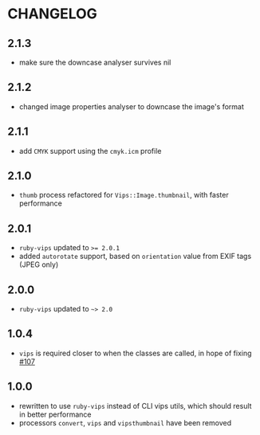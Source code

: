 # CHANGELOG

## 2.1.3

* make sure the downcase analyser survives nil

## 2.1.2

* changed image properties analyser to downcase the image's format

## 2.1.1

* add `CMYK` support using the `cmyk.icm` profile

## 2.1.0

* `thumb` process refactored for `Vips::Image.thumbnail`, with faster performance

## 2.0.1

* `ruby-vips` updated to `>= 2.0.1`
* added `autorotate` support, based on `orientation` value from EXIF tags (JPEG only)

## 2.0.0

* `ruby-vips` updated to `~> 2.0`

## 1.0.4

* `vips` is required closer to when the classes are called, in hope of fixing [#107](https://github.com/jcupitt/ruby-vips/issues/107)

## 1.0.0

* rewritten to use `ruby-vips` instead of CLI vips utils, which should result in better performance
* processors `convert`, `vips` and `vipsthumbnail` have been removed
